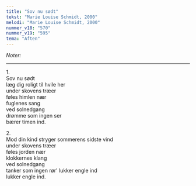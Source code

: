 ```yaml
---
title: "Sov nu sødt"
tekst: "Marie Louise Schmidt, 2000"
melodi: "Marie Louise Schmidt, 2000"
nummer_v18: "570"
nummer_v19: "595"
tema: "Aften"
---
```

*Noter:*

***

1\.\
Sov nu sødt\
læg dig roligt til hvile her\
under skovens træer\
føles himlen nær\
fuglenes sang\
ved solnedgang\
drømme som ingen ser\
bærer timen ind.

2\.\
Mod din kind
stryger sommerens sidste vind\
under skovens træer\
føles jorden nær\
klokkernes klang\
ved solnedgang\
tanker som ingen rør'
lukker engle ind\
lukker engle ind.